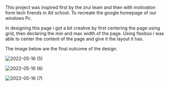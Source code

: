 This project was inspired first by the zrui team and then with motivation form tech friends in Alt school.
To recreate the google homepage of our windows Pc.

In designing this page i got a bit creative by first centering the page using grid, then declaring the min and max width of the page.
Using flexbox i was able to center the content of the page and give it the layout it has.


The image below are the final outcome of the design.


![2022-05-16 (5)](https://user-images.githubusercontent.com/98228085/168585535-2e84112d-72c1-49eb-8e24-5b49fe4bbfaa.png)


![2022-05-16 (6)](https://user-images.githubusercontent.com/98228085/168585607-d518c9e5-6e3b-42c8-bbc2-c4d241766df7.png)


![2022-05-16 (7)](https://user-images.githubusercontent.com/98228085/168585632-e4f1dbe0-418e-48f0-94a9-88d0fc65f80f.png)
